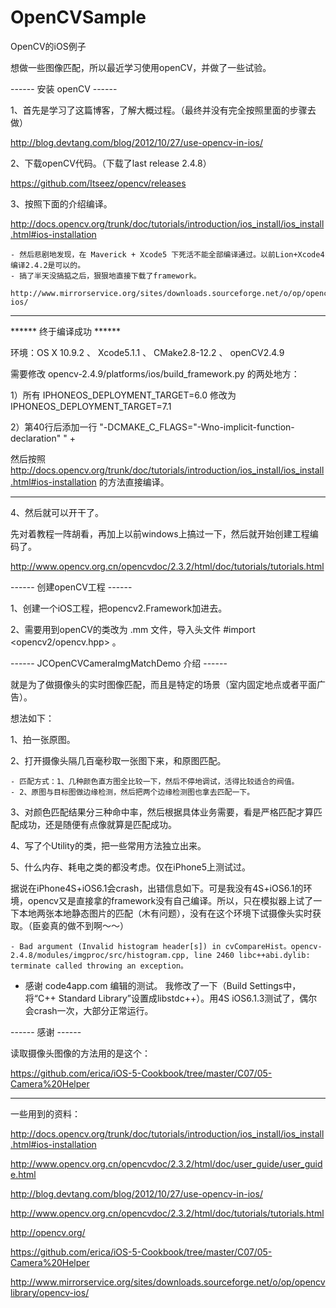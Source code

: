 OpenCVSample
============

OpenCV的iOS例子


想做一些图像匹配，所以最近学习使用openCV，并做了一些试验。


------ 安装 openCV ------

1、首先是学习了这篇博客，了解大概过程。（最终并没有完全按照里面的步骤去做）

http://blog.devtang.com/blog/2012/10/27/use-opencv-in-ios/

2、下载openCV代码。（下载了last release 2.4.8）

https://github.com/Itseez/opencv/releases

3、按照下面的介绍编译。

http://docs.opencv.org/trunk/doc/tutorials/introduction/ios_install/ios_install.html#ios-installation

    - 然后悲剧地发现，在 Maverick + Xcode5 下死活不能全部编译通过。以前Lion+Xcode4编译2.4.2是可以的。
    - 搞了半天没搞掂之后，狠狠地直接下载了framework。
    
    http://www.mirrorservice.org/sites/downloads.sourceforge.net/o/op/opencvlibrary/opencv-ios/
    
******************************************
****** 终于编译成功 ******

环境：OS X 10.9.2 、 Xcode5.1.1 、 CMake2.8-12.2 、 openCV2.4.9

需要修改 opencv-2.4.9/platforms/ios/build_framework.py  的两处地方：

  1）所有 IPHONEOS_DEPLOYMENT_TARGET=6.0 修改为 IPHONEOS_DEPLOYMENT_TARGET=7.1
  
  2）第40行后添加一行 "-DCMAKE_C_FLAGS=\"-Wno-implicit-function-declaration\" " +

然后按照  http://docs.opencv.org/trunk/doc/tutorials/introduction/ios_install/ios_install.html#ios-installation  的方法直接编译。

**********************************************
    
4、然后就可以开干了。

先对着教程一阵胡看，再加上以前windows上搞过一下，然后就开始创建工程编码了。

http://www.opencv.org.cn/opencvdoc/2.3.2/html/doc/tutorials/tutorials.html


------ 创建openCV工程 ------

1、创建一个iOS工程，把opencv2.Framework加进去。

2、需要用到openCV的类改为 .mm 文件，导入头文件  #import <opencv2/opencv.hpp>  。



------ JCOpenCVCameraImgMatchDemo 介绍 ------

就是为了做摄像头的实时图像匹配，而且是特定的场景（室内固定地点或者平面广告）。

想法如下：

1、拍一张原图。

2、打开摄像头隔几百毫秒取一张图下来，和原图匹配。

    - 匹配方式：1、几种颜色直方图全比较一下，然后不停地调试，活得比较适合的阀值。
    - 2、原图与目标图做边缘检测，然后把两个边缘检测图也拿去匹配一下。

3、对颜色匹配结果分三种命中率，然后根据具体业务需要，看是严格匹配才算匹配成功，还是随便有点像就算是匹配成功。

4、写了个Utility的类，把一些常用方法独立出来。

5、什么内存、耗电之类的都没考虑。仅在iPhone5上测试过。

据说在iPhone4S+iOS6.1会crash，出错信息如下。可是我没有4S+iOS6.1的环境，opencv又是直接拿的framework没有自己编译。所以，只在模拟器上试了一下本地两张本地静态图片的匹配（木有问题），没有在这个环境下试摄像头实时获取。（臣妾真的做不到啊～～）

    - Bad argument (Invalid histogram header[s]) in cvCompareHist。opencv-2.4.8/modules/imgproc/src/histogram.cpp, line 2460 libc++abi.dylib: terminate called throwing an exception。

   - 感谢 code4app.com 编辑的测试。
      我修改了一下（Build Settings中，将“C++ Standard Library”设置成libstdc++）。用4S iOS6.1.3测试了，偶尔会crash一次，大部分正常运行。


------ 感谢 ------

读取摄像头图像的方法用的是这个：

https://github.com/erica/iOS-5-Cookbook/tree/master/C07/05-Camera%20Helper



--------------------------------------------------------------------------
一些用到的资料：

http://docs.opencv.org/trunk/doc/tutorials/introduction/ios_install/ios_install.html#ios-installation

http://www.opencv.org.cn/opencvdoc/2.3.2/html/doc/user_guide/user_guide.html

http://blog.devtang.com/blog/2012/10/27/use-opencv-in-ios/

http://www.opencv.org.cn/opencvdoc/2.3.2/html/doc/tutorials/tutorials.html

http://opencv.org/

https://github.com/erica/iOS-5-Cookbook/tree/master/C07/05-Camera%20Helper

http://www.mirrorservice.org/sites/downloads.sourceforge.net/o/op/opencvlibrary/opencv-ios/










